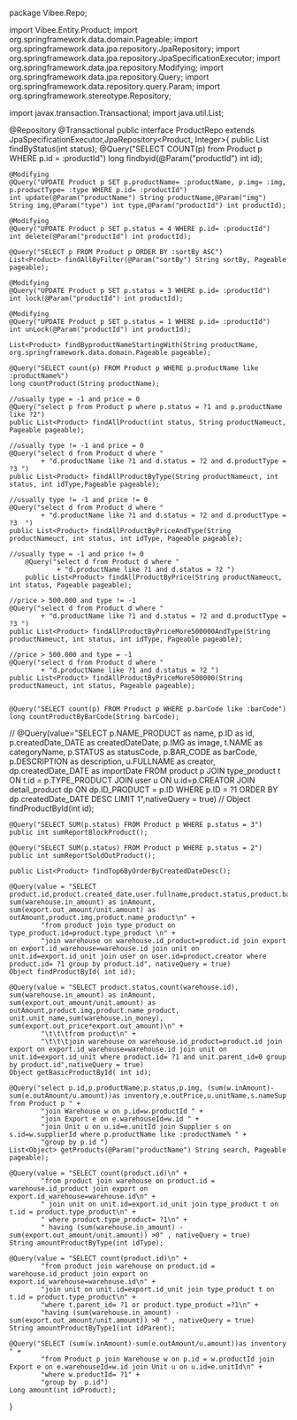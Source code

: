 package Vibee.Repo;

import Vibee.Entity.Product;
import org.springframework.data.domain.Pageable;
import org.springframework.data.jpa.repository.JpaRepository;
import org.springframework.data.jpa.repository.JpaSpecificationExecutor;
import org.springframework.data.jpa.repository.Modifying;
import org.springframework.data.jpa.repository.Query;
import org.springframework.data.repository.query.Param;
import org.springframework.stereotype.Repository;

import javax.transaction.Transactional;
import java.util.List;

@Repository
@Transactional
public interface ProductRepo extends JpaSpecificationExecutor<Product>,JpaRepository<Product, Integer>{
	public List<Product> findByStatus(int status);
	@Query("SELECT COUNT(p) from Product p WHERE p.id = :productId")
	long findbyid(@Param("productId") int id);
	
	@Modifying
	@Query("UPDATE Product p SET p.productName= :productName, p.img= :img, p.productType= :type WHERE p.id= :productId")
	int update(@Param("productName") String productName,@Param("img") String img,@Param("type") int type,@Param("productId") int productId);
	
	@Modifying
	@Query("UPDATE Product p SET p.status = 4 WHERE p.id= :productId")
	int delete(@Param("productId") int productId);

	@Query("SELECT p FROM Product p ORDER BY :sortBy ASC")
	List<Product> findAllByFilter(@Param("sortBy") String sortBy, Pageable pageable);

	@Modifying
	@Query("UPDATE Product p SET p.status = 3 WHERE p.id= :productId")
	int lock(@Param("productId") int productId);

	@Modifying
	@Query("UPDATE Product p SET p.status = 1 WHERE p.id= :productId")
	int unLock(@Param("productId") int productId);

	List<Product> findByproductNameStartingWith(String productName, org.springframework.data.domain.Pageable pageable);

	@Query("SELECT count(p) FROM Product p WHERE p.productName like :productName%")
	long countProduct(String productName);

	//usually type = -1 and price = 0
	@Query("select p from Product p where p.status = ?1 and p.productName like ?2")
	public List<Product> findAllProduct(int status, String productNameuct, Pageable pageable);
	
	//usually type != -1 and price = 0
	@Query("select d from Product d where "
			+ "d.productName like ?1 and d.status = ?2 and d.productType = ?3 ")
	public List<Product> findAllProductByType(String productNameuct, int status, int idType,Pageable pageable);
	
	//usually type != -1 and price != 0
	@Query("select d from Product d where "
			+ "d.productName like ?1 and d.status = ?2 and d.productType = ?3  ")
	public List<Product> findAllProductByPriceAndType(String productNameuct, int status, int idType, Pageable pageable);
	
	//usually type = -1 and price != 0
		@Query("select d from Product d where "
				+ "d.productName like ?1 and d.status = ?2 ")
		public List<Product> findAllProductByPrice(String productNameuct, int status, Pageable pageable);
	
	//price > 500.000 and type != -1
	@Query("select d from Product d where "
			+ "d.productName like ?1 and d.status = ?2 and d.productType = ?3 ")
	public List<Product> findAllProductByPriceMore500000AndType(String productNameuct, int status, int idType, Pageable pageable);
	
	//price > 500.000 and type = -1
	@Query("select d from Product d where "
			+ "d.productName like ?1 and d.status = ?2 ")
	public List<Product> findAllProductByPriceMore500000(String productNameuct, int status, Pageable pageable);
	

	@Query("SELECT count(p) FROM Product p WHERE p.barCode like :barCode")
	long countProductByBarCode(String barCode);

//	@Query(value="SELECT p.NAME_PRODUCT as name, p.ID as id, p.createdDate_DATE as createdDateDate, p.IMG as image, t.NAME as categoryName, p.STATUS as statusCode, p.BAR_CODE as barCode, p.DESCRIPTION as description, u.FULLNAME as creator, dp.createdDate_DATE as importDate FROM product p JOIN type_product t ON t.id = p.TYPE_PRODUCT JOIN user u ON u.id=p.CREATOR JOIN detail_product dp ON dp.ID_PRODUCT = p.ID WHERE p.ID = ?1 ORDER BY dp.createdDate_DATE DESC LIMIT 1",nativeQuery = true)
//	Object findProductById(int id);

	@Query("SELECT SUM(p.status) FROM Product p WHERE p.status = 3")
	public int sumReportBlockProduct();

	@Query("SELECT SUM(p.status) FROM Product p WHERE p.status = 2")
	public int sumReportSoldOutProduct();

	public List<Product> findTop6ByOrderByCreatedDateDesc();

	@Query(value = "SELECT product.id,product.created_date,user.fullname,product.status,product.bar_code,product.description,type_product.name, sum(warehouse.in_amount) as inAmount, sum(export.out_amount/unit.amount) as outAmount,product.img,product.name_product\n" +
			"from product join type_product on type_product.id=product.type_product \n" +
			"join warehouse on warehouse.id_product=product.id join export on export.id_warehouse=warehouse.id join unit on unit.id=export.id_unit join user on user.id=product.creator where product.id= ?1 group by product.id", nativeQuery = true)
	Object findProductById( int id);

	@Query(value = "SELECT product.status,count(warehouse.id), sum(warehouse.in_amount) as inAmount, sum(export.out_amount/unit.amount) as outAmount,product.img,product.name_product, unit.unit_name,sum(warehouse.in_money), sum(export.out_price*export.out_amount)\n" +
			"\t\t\tfrom product\n" +
			"\t\t\tjoin warehouse on warehouse.id_product=product.id join export on export.id_warehouse=warehouse.id join unit on unit.id=export.id_unit where product.id= ?1 and unit.parent_id=0 group by product.id",nativeQuery = true)
	Object getBasicProductById( int id);

	@Query("select p.id,p.productName,p.status,p.img, (sum(w.inAmount)-sum(e.outAmount/u.amount))as inventory,e.outPrice,u.unitName,s.nameSup  from Product p " +
			"join Warehouse w on p.id=w.productId " +
			"join Export e on e.warehouseId=w.id " +
			"join Unit u on u.id=e.unitId join Supplier s on s.id=w.supplierId where p.productName like :productName% " +
			"group by p.id ")
	List<Object> getProducts(@Param("productName") String search, Pageable pageable);

	@Query(value = "SELECT count(product.id)\n" +
			"from product join warehouse on product.id = warehouse.id_product join export on export.id_warehouse=warehouse.id\n" +
			" join unit on unit.id=export.id_unit join type_product t on t.id = product.type_product\n" +
			" where product.type_product= ?1\n" +
			" having (sum(warehouse.in_amount) - sum(export.out_amount/unit.amount)) >0" , nativeQuery = true)
	String amountProductByType(int idType);

	@Query(value = "SELECT count(product.id)\n" +
			"from product join warehouse on product.id = warehouse.id_product join export on export.id_warehouse=warehouse.id\n" +
			"join unit on unit.id=export.id_unit join type_product t on t.id = product.type_product\n" +
			"where t.parent_id= ?1 or product.type_product =?1\n" +
			"having (sum(warehouse.in_amount) - sum(export.out_amount/unit.amount)) >0 " , nativeQuery = true)
	String amountProductByType1(int idParent);

    @Query("SELECT (sum(w.inAmount)-sum(e.outAmount/u.amount))as inventory " +
			"from Product p join Warehouse w on p.id = w.productId join Export e on e.warehouseId=w.id join Unit u on u.id=e.unitId\n" +
			"where w.productId= ?1" +
			"group by  p.id")
	Long amount(int idProduct);

}
